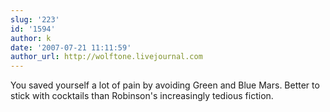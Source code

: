 ```yaml
---
slug: '223'
id: '1594'
author: k
date: '2007-07-21 11:11:59'
author_url: http://wolftone.livejournal.com
---
```

You saved yourself a lot of pain by avoiding Green and Blue Mars.  Better to stick with cocktails than Robinson's increasingly tedious fiction.
